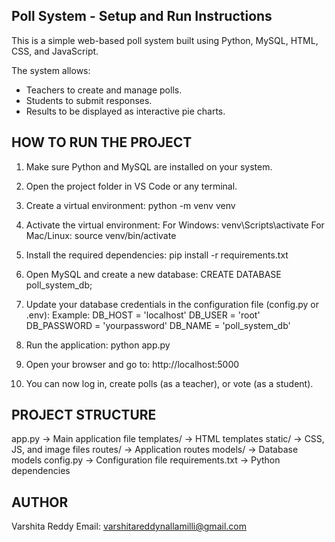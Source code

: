 Poll System - Setup and Run Instructions
----------------------------------------

This is a simple web-based poll system built using Python, MySQL, HTML, CSS, and JavaScript.

The system allows:
- Teachers to create and manage polls.
- Students to submit responses.
- Results to be displayed as interactive pie charts.


HOW TO RUN THE PROJECT
----------------------

1. Make sure Python and MySQL are installed on your system.

2. Open the project folder in VS Code or any terminal.

3. Create a virtual environment:
   python -m venv venv

4. Activate the virtual environment:
   For Windows:
       venv\Scripts\activate
   For Mac/Linux:
       source venv/bin/activate

5. Install the required dependencies:
   pip install -r requirements.txt

6. Open MySQL and create a new database:
   CREATE DATABASE poll_system_db;

7. Update your database credentials in the configuration file (config.py or .env):
   Example:
       DB_HOST = 'localhost'
       DB_USER = 'root'
       DB_PASSWORD = 'yourpassword'
       DB_NAME = 'poll_system_db'

8. Run the application:
   python app.py

9. Open your browser and go to:
   http://localhost:5000

10. You can now log in, create polls (as a teacher), or vote (as a student).


PROJECT STRUCTURE
-----------------
app.py               -> Main application file
templates/           -> HTML templates
static/              -> CSS, JS, and image files
routes/              -> Application routes
models/              -> Database models
config.py            -> Configuration file
requirements.txt     -> Python dependencies


AUTHOR
-------
Varshita Reddy
Email: varshitareddynallamilli@gmail.com
